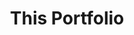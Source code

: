 ---
title: This Portfolio
type: Website
desc: 💼 Personal Portfolio version 2, created with Next.js and Tailwind CSS utilizing the JAM Stack.
tech: HTML, CSS, Sass, React and Next.js, Tailwind CSS and JAM Stack.
extra: false
extraInfo: ""
codeLink: https://github.com/luizfverissimo/portfolio-2
link: https://lfverissimo.com
coverImg: /img/portfolio2/1.png
images:
  - /img/portfolio2/1.png
  - /img/portfolio2/2.png
  - /img/portfolio2/3.png
  - /img/portfolio2/4.png
  - /img/portfolio2/5.png
---